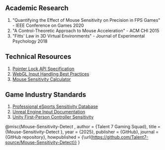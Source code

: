 ## Academic Research
1. "Quantifying the Effect of Mouse Sensitivity on Precision in FPS Games" - IEEE Conference on Games 2020
2. "A Control-Theoretic Approach to Mouse Acceleration" - ACM CHI 2015
3. "Fitts' Law in 3D Virtual Environments" - Journal of Experimental Psychology 2018

## Technical Resources
1. [Pointer Lock API Specification](https://w3c.github.io/pointerlock/)
2. [WebGL Input Handling Best Practices](https://developer.mozilla.org/en-US/docs/Web/API/Pointer_Lock_API)
3. [Mouse Sensitivity Calculator](https://www.mouse-sensitivity.com/)

## Game Industry Standards
1. [Professional eSports Sensitivity Database](https://prosettings.net/)
2. [Unreal Engine Input Documentation](https://docs.unrealengine.com/4.27/en-US/InteractiveExperiences/Input/)
3. [Unity First-Person Controller Sensitivity](https://docs.unity3d.com/Manual/class-InputManager.html)


@misc{Mouse-Sensitivity-Detect
,
  author = {Talent 7 Gaming Squad},
  title = {Mouse-Sensitivity-Detect
 },
  year = {2025},
  publisher = {GitHub},
  journal = {GitHub repository},
  howpublished = {\url{https://github.com/Talent7-source/Mouse-Sensitivity-Detect}}
}
